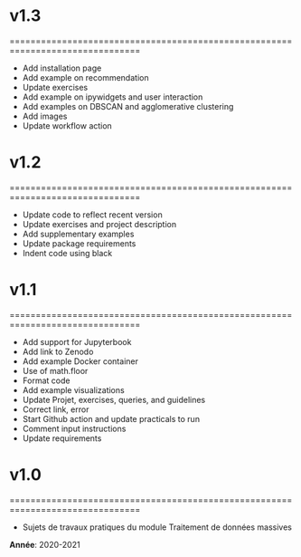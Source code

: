 # v1.3
===============================================================================
- Add installation page
- Add example on recommendation
- Update exercises
- Add example on ipywidgets and user interaction
- Add examples on DBSCAN and agglomerative clustering
- Add images
- Update workflow action

# v1.2
===============================================================================
- Update code to reflect recent version
- Update exercises and project description
- Add supplementary examples
- Update package requirements
- Indent code using black

# v1.1
===============================================================================
- Add support for Jupyterbook
- Add link to Zenodo
- Add example Docker container
- Use of math.floor
- Format code
- Add example visualizations
- Update Projet, exercises, queries, and guidelines
- Correct link, error
- Start Github action and update practicals to run
- Comment input instructions
- Update requirements

# v1.0
===============================================================================
* Sujets de travaux pratiques du module Traitement de données massives

**Année**: 2020-2021

